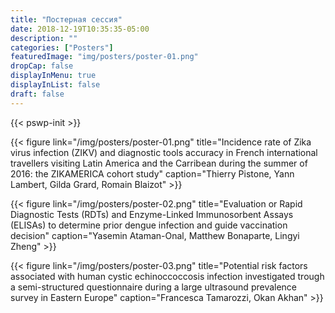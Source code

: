 ```yaml
---
title: "Постерная сессия"
date: 2018-12-19T10:35:35-05:00
description: ""
categories: ["Posters"]
featuredImage: "img/posters/poster-01.png"
dropCap: false
displayInMenu: true
displayInList: false
draft: false
---
```


{{< pswp-init >}}

{{< figure link="/img/posters/poster-01.png" 
title="Incidence rate of Zika virus infection (ZIKV) and diagnostic tools accuracy in French international travellers visiting Latin America and the Carribean during the summer of 2016: the ZIKAMERICA cohort study" caption="Thierry Pistone, Yann Lambert, Gilda Grard, Romain Blaizot"  >}}

{{< figure link="/img/posters/poster-02.png" 
title="Evaluation or Rapid Diagnostic Tests (RDTs) and Enzyme-Linked Immunosorbent Assays (ELISAs) to determine prior dengue infection and guide vaccination decision" caption="Yasemin Ataman-Onal, Matthew Bonaparte, Lingyi Zheng"  >}}

{{< figure link="/img/posters/poster-03.png" 
title="Potential risk factors associated with human cystic echinoccoccosis infection investigated trough a semi-structured questionnaire during a large ultrasound prevalence survey in Eastern Europe" caption="Francesca Tamarozzi, Okan Akhan"  >}}
